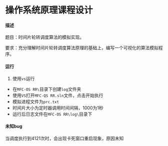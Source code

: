 # 操作系统原理课程设计

#### 描述

题目：时间片轮转调度算法的模拟实现。

要求：充分理解时间片轮转调度算法原理的基础上，编写一个可视化的算法模拟程序。

#### 运行

1. 使用`vs`运行

- 在`MFC-OS RR\`目录下创建`log`文件夹
- 使用`VS`打开`MFC-QS RR.sln`文件，点击开始执行
- 模拟进程文件为`prc.txt`
- 时间片大小为定时器调用时间间隔，1000为1秒
- 运行后日志文件在`MFC-OS RR\log\`目录下






#### 未知bug

当调度执行到4121次时，会出现卡死窗口重启现象，原因未知
